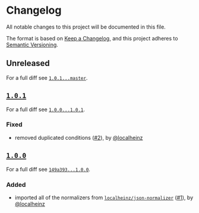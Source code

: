 # Changelog

All notable changes to this project will be documented in this file.

The format is based on [Keep a Changelog](https://keepachangelog.com/en/1.0.0/),
and this project adheres to [Semantic Versioning](https://semver.org/spec/v2.0.0.html).

## Unreleased

For a full diff see [`1.0.1...master`](https://github.com/localheinz/composer-json-normalizer/compare/1.0.1...master).

## [`1.0.1`](https://github.com/localheinz/composer-json-normalizer/releases/tag/1.0.1)
 
For a full diff see [`1.0.0...1.0.1`](https://github.com/localheinz/composer-json-normalizer/compare/1.0.0...1.0.1).

### Fixed

* removed duplicated conditions ([#2](https://github.com/localheinz/composer-json-normalizer/pull/#2)), by [@localheinz](https://github.com/localheinz)

## [`1.0.0`](https://github.com/localheinz/composer-json-normalizer/releases/tag/1.0.0)

For a full diff see [`149a393...1.0.0`](https://github.com/localheinz/composer-json-normalizer/compare/149a393...1.0.0).

### Added

* imported all of the normalizers from [`localheinz/json-normalizer`](https://github.com/localheinz/composer-normalize/tree/dcf55c24e2dfa49f7be594bfe50aa3c636b84501) ([#1](https://github.com/localheinz/composer-json-normalizer/pull/#1)), by [@localheinz](https://github.com/localheinz)
